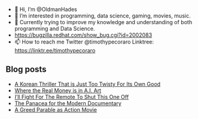 - 👋 Hi, I’m @OldmanHades
- 👀 I’m interested in programming, data science, gaming, movies, music.
- 🌱 Currently trying to improve my knowledge and understanding of both programming and Data Science.
- https://bugzilla.redhat.com/show_bug.cgi?id=2002083
- 📫 How to reach me Twitter @timothypecoraro
Linktree: https://linktr.ee/timothypecoraro

## Blog posts
<!-- BLOG-POST-LIST:START -->
- [A Korean Thriller That is Just Too Twisty For Its Own Good](https://medium.com/@timothypecoraro/a-korean-thriller-that-is-just-too-twisty-for-its-own-good-684c1f179cbc?source=rss-5097f5c9b801------2)
- [Where the Real Money is in A.I. Art](https://medium.com/data-driven-fiction/where-the-real-money-is-in-a-i-art-704d326fcf88?source=rss-5097f5c9b801------2)
- [I’ll Fight For The Remote To Shut This One Off](https://medium.com/@timothypecoraro/ill-fight-for-the-remote-to-shut-this-one-off-933f4b8ce05e?source=rss-5097f5c9b801------2)
- [The Panacea for the Modern Documentary](https://medium.com/@timothypecoraro/the-panacea-for-the-modern-documentary-22d1f1e9762d?source=rss-5097f5c9b801------2)
- [A Greed Parable as Action Movie](https://medium.com/@timothypecoraro/a-greed-parable-as-action-movie-c63aa5541eb5?source=rss-5097f5c9b801------2)
<!-- BLOG-POST-LIST:END -->
